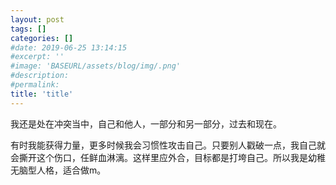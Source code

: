```yaml
---
layout: post
tags: []
categories: []
#date: 2019-06-25 13:14:15
#excerpt: ''
#image: 'BASEURL/assets/blog/img/.png'
#description:
#permalink:
title: 'title'
---
```



我还是处在冲突当中，自己和他人，一部分和另一部分，过去和现在。

有时我能获得力量，更多时候我会习惯性攻击自己。只要别人戳破一点，我自己就会撕开这个伤口，任鲜血淋漓。这样里应外合，目标都是打垮自己。所以我是幼稚无脑型人格，适合做m。
